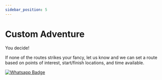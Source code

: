 ```yaml
---
sidebar_position: 5
---
```


# Custom Adventure

You decide!

If none of the routes strikes your fancy, let us know and we can set a route based on points of interest, start/finish locations, and time available.


[![Whatsapp Badge](https://img.shields.io/badge/Book_now-WhatsApp-00A36C?logo=whatsapp&style=flat-square)](https://wa.me/37258972730)